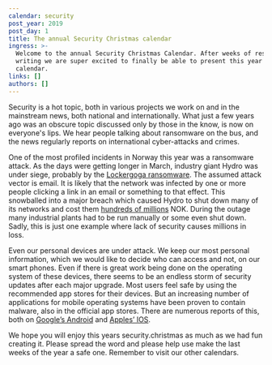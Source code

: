 ```yaml
---
calendar: security
post_year: 2019
post_day: 1
title: The annual Security Christmas calendar
ingress: >-
  Welcome to the annual Security Christmas Calendar. After weeks of research and
  writing we are super excited to finally be able to present this year's
  calendar. 
links: []
authors: []
---
```

Security is a hot topic, both in various projects we work on and in the mainstream news, both national and internationally. What just a few years ago was an obscure topic discussed only by those in the know, is now on everyone's lips. We hear people talking about ransomware on the bus, and the news regularly reports on international cyber-attacks and crimes.

One of the most profiled incidents in Norway this year was a ransomware attack. As the days were getting longer in March, industry giant Hydro was under siege, probably by the [Lockergoga ransomware](https://www.trendmicro.com/vinfo/us/security/news/cyber-attacks/what-you-need-to-know-about-the-lockergoga-ransomware/). The assumed attack vector is email. It is likely that the network was infected by one or more people clicking a link in an email or something to that effect. This snowballed into a major breach which caused Hydro to shut down many of its networks and cost them [hundreds of millions](https://www.hydro.com/en-NO/media/news/2019/operational-and-market-update-first-quarter-2019-alunorte-and-cyber-attack-lower-overall-production-levels/) NOK. During the outage many industrial plants had to be run manually or some even shut down. Sadly, this is just one example where lack of security causes millions in loss.

Even our personal devices are under attack. We keep our most personal information, which we would like to decide who can access and not, on our smart phones. Even if there is great work being done on the operating system of these devices, there seems to be an endless storm of security updates after each major upgrade. Most users feel safe by using the recommended app stores for their devices. But an increasing number of applications for mobile operating systems have been proven to contain malware, also in the official app stores. There are numerous reports of this, both on [Google’s Android](https://www.symantec.com/blogs/threat-intelligence/xhelper-android-malware) and [Apples’ IOS](https://www.wandera.com/mobile-security/ios-trojan-malware/).

We hope you will enjoy this years security.christmas as much as we had fun creating it. Please spread the word and please help use make the last weeks of the year a safe one.
Remember to visit our other calendars.
